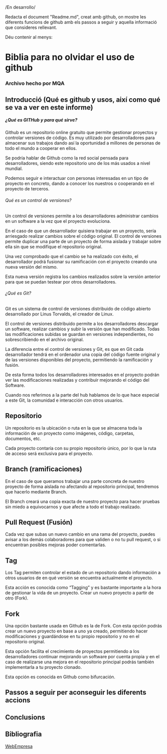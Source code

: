 /En desarrollo/

Redacta el document "Readme.md", creat amb github, on mostre les diferents funcions de github amb els passos a seguir y aquella informació que consideres rellevant.

Déu contenir al menys:

# Biblia para no olvidar el uso de github
### Archivo hecho por MQA





## Introducció (Qué es github y usos, així como qué se va a ver en este informe)

##### ¿Qué es GITHub y para qué sirve?

Github es un repositorio online gratuito que permite gestionar proyectos y controlar versiones de código. 
Es muy utilizado por desarrolladores para almacenar sus trabajos dando así la oportunidad a millones de personas de todo el mundo a cooperar en ellos.

Se podría hablar de Github como la red social pensada para desarrolladores,
siendo este repositorio uno de los más usados a nivel mundial.

Podemos seguir e interactuar con personas interesadas en un tipo de proyecto en concreto,
dando a conocer los nuestros o cooperando en el proyecto de terceros.

###### Qué es un control de versiones?

Un control de versiones permite a los desarrolladores administrar cambios en un software a la vez que el proyecto evoluciona.

En el caso de que un desarrollador quisiera trabajar en un proyecto, sería arriesgado realizar cambios sobre el código original. 
El control de versiones permite duplicar una parte de un proyecto de forma aislada y trabajar sobre ella sin que se modifique el repositorio original.

Una vez comprobado que el cambio se ha realizado con éxito,
el desarrollador podrá fusionar su ramificación con el proyecto creando una nueva versión del mismo.

Esta nueva versión registra los cambios realizados sobre la versión anterior para que se puedan testear por otros desarrolladores.

###### ¿Qué es Git?

Git es un sistema de control de versiones distribuido de código abierto desarrollado por Linus Torvalds,
el creador de Linux.

El control de versiones distribuido permite a los desarrolladores descargar un software,
realizar cambios y subir la versión que han modificado. 
Todas las modificaciones subidas se guardan en versiones independientes,
no sobrescribiendo en el archivo original.

La diferencia entre el control de versiones y Git,
es que en Git cada desarrollador tendrá en el ordenador una copia del código fuente original y de las versiones disponibles del proyecto,
permitiendo la ramificación y fusión.

De esta forma todos los desarrolladores interesados en el proyecto podrán ver las modificaciones realizadas y contribuir mejorando el código del Software.

Cuando nos referimos a la parte del hub hablamos de lo que hace especial a este Git,
la comunidad e interacción con otros usuarios.

## Repositorio
Un repositorio es la ubicación o ruta en la que se almacena toda la información de un proyecto como imágenes, código, carpetas, documentos, etc.

Cada proyecto contaría con su propio repositorio único, por lo que la ruta de acceso será exclusiva para el proyecto.

## Branch (ramificaciones)
En el caso de que queramos trabajar una parte concreta de nuestro proyecto de forma aislada no afectando al repositorio principal, tendremos que hacerlo mediante Branch.

El Branch creará una copia exacta de nuestro proyecto para hacer pruebas sin miedo a equivocarnos y que afecte a todo el trabajo realizado.

## Pull Request (Fusión)
Cada vez que subas un nuevo cambio en una rama del proyecto, puedes avisar a los demás colaboradores para que validen o no tu pull request, o si encuentran posibles mejoras poder comentarlas.

## Tag
Los Tag permiten controlar el estado de un repositorio dando información a otros usuarios de en qué versión se encuentra actualmente el proyecto.

Esta acción es conocida como “Tagging” y es bastante importante a la hora de gestionar la vida de un proyecto.
Crear un nuevo proyecto a partir de otro (Fork).

## Fork
Una opción bastante usada en Github es la de Fork. Con esta opción podrás crear un nuevo proyecto en base a uno ya creado, permitiendo hacer modificaciones y guardándose en tu propio repositorio y no en el repositorio original.

Esta opción facilita el crecimiento de proyectos permitiendo a los desarrolladores continuar mejorando un software por cuenta propia y en el caso de realizarse una mejora en el repositorio principal podrás también implementarla a tu proyecto clonado.

Esta opción es conocida en Github como bifurcación.

## Passos a seguir per aconseguir les diferents accions




## Conclusions






## Bibliografia
[WebEmpresa](https://www.webempresa.com/hosting/que-es-github.html#:~:text=Github%20es%20un%20repositorio%20online,mundo%20a%20cooperar%20en%20ellos.)

